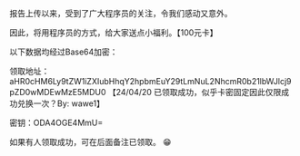 报告上传以来，受到了广大程序员的关注，令我们感动又意外。

因此，将用程序员的方式，给大家送点小福利。【100元卡】

以下数据均经过Base64加密：

领取地址：aHR0cHM6Ly9tZW1iZXIubHhqY2hpbmEuY29tLmNuL2NhcmR0b21lbWJlcj9pZD0wMDEwMzE5MDU0       【24/04/20  已领取成功，似乎卡密固定因此仅限成功兑换一次？By: wawe1】

密钥：ODA4OGE4MmU=

如果有人领取成功，可在后面备注已领取。 :grin: 
